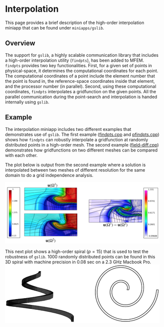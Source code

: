 # Interpolation

This page provides a brief description of the high-order 
interpolation miniapp that can be found under `miniapps/gslib`.

## Overview
The support for `gslib`, a highly scalable communication library that includes
a high-order interpolation utility (`findpts`), has been added to MFEM. 
`findpts` provides two key functionalities. First, for a given set 
of points in physical-space, it determines the computational 
coordinates for each point. The computational coordinates of a point 
include the element number that the point is found in, the reference-space 
coordinates inside that element, and the processor number (in parallel). 
Second, using these computational coordinates, `findpts` interpolates a 
gridfunction on the given points. All the parallel communication during the 
point-search and interpolation is handed internally using `gslib`. 

## Example
The interpolation miniapp includes two different examples that demonstrates use
of `gslib`. The first example
([findpts.cpp](https://github.com/mfem/mfem/blob/master/miniapps/gslib/findpts.cpp)
and
[pfindpts.cpp](https://github.com/mfem/mfem/blob/master/miniapps/gslib/pfindpts.cpp))
shows how `findpts` can robustly interpolate a gridfunction at
randomly distributed points in a high-order mesh. The second example
([field-diff.cpp](https://github.com/mfem/mfem/blob/master/miniapps/gslib/field-diff.cpp)) demonstrates how gridfunctions on two different meshes can be
compared with each other.

The plot below is output from the second example where a solution is 
interpolated between two meshes of different resolution for the 
same domain to do a grid independence analysis.

![](img/examples/gslib.png)

This next plot shows a high-order spiral ($p=15$) that is used to test 
the robustness of `gslib`. 1000 randomly distributed points can be 
found in this 3D spiral with machine precision in 0.08 sec on a 2.3 GHz Macbook
Pro. 
![](img/examples/spiral.jpeg)

<script type="text/x-mathjax-config">MathJax.Hub.Config({TeX: {equationNumbers: {autoNumber: "all"}}, tex2jax: {inlineMath: [['$','$']]}});</script>
<script type="text/javascript" src="https://cdnjs.cloudflare.com/ajax/libs/mathjax/2.7.2/MathJax.js?config=TeX-AMS_HTML"></script>
